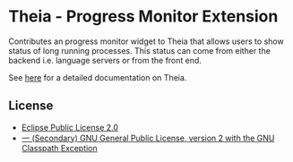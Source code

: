 # Theia - Progress Monitor Extension

Contributes an progress monitor widget to Theia that allows users to show status of long running processes.
This status can come from either the backend i.e. language servers or from the front end.

See [here](https://github.com/theia-ide/theia) for a detailed documentation on Theia.

## License
- [Eclipse Public License 2.0](http://www.eclipse.org/legal/epl-2.0/)
- [一 (Secondary) GNU General Public License, version 2 with the GNU Classpath Exception](https://projects.eclipse.org/license/secondary-gpl-2.0-cp)